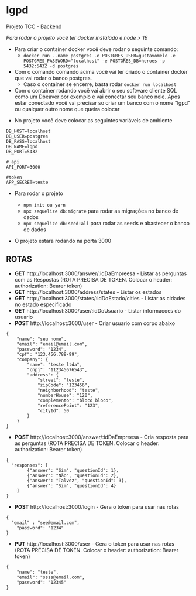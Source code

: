# lgpd

Projeto TCC - Backend

_Para rodar o projeto você ter docker instalado e node > 16_

- Para criar o container docker você deve rodar o seguinte comando:
  - `docker run --name postgres -e POSTGRES_USER=gustavomelo -e POSTGRES_PASSWORD="localhost" -e POSTGRES_DB=heroes -p 5432:5432 -d postgres`
- Com o comando comando acima você vai ter criado o container docker que vai rodar o banco postgres.
  - Caso o container se encerre, basta rodar `docker run localhost`
- Com o container rodando você vai abrir o seu software cliente SQL como um Dbeaver por exemplo e vai conectar seu banco nele. Apos estar conectado você vai precisar so criar um banco com o nome "lgpd" ou qualquer outro nome que queira colocar

* No projeto você deve colocar as seguintes variáveis de ambiente

```# database
DB_HOST=localhost
DB_USER=postgres
DB_PASS=localhost
DB_NAME=lgpd
DB_PORT=5432

# api
API_PORT=3000

#token
APP_SECRET=teste
```

- Para rodar o projeto

  - `npm init ou yarn`
  - `npx sequelize db:migrate` para rodar as migrações no banco de dados
  - `npx sequelize db:seed:all` para rodar as seeds e abastecer o banco de dados

- O projeto estara rodando na porta 3000

## ROTAS

- **GET** http://localhost:3000/answer/:idDaEmpreesa - Listar as perguntas com as Respostas (ROTA PRECISA DE TOKEN. Colocar o header: authorization: Bearer token)
- **GET** http://localhost:3000/address/states - Listar os estados
- **GET** http://localhost:3000/states/:idDoEstado/cities - Listar as cidades no estado especificado
- **GET** http://localhost:3000/user/:idDoUsuario - Listar informacoes do usuario
- **POST** http://localhost:3000/user - Criar usuario com corpo abaixo

```
{
	"name": "seu nome",
	"email": "email@email.com",
	"password": "1234",
	"cpf": "123.456.789-99",
	"company": {
		"name": "teste ltda",
		"cnpj": "112345676543",
		"address": {
			"street": "teste",
			"zipCode": "123456",
			"neighborhood": "teste",
			"numberHouse": "120",
			"complemento": "bloco bloco",
			"referencePoint": "123",
			"cityId": 50
		}
	}
}
```

- **POST** http://localhost:3000/answer/:idDaEmpreesa - Cria resposta para as perguntas (ROTA PRECISA DE TOKEN. Colocar o header: authorization: Bearer token)

```
{
  "responses": [
		{"answer": "Sim", "questionId": 1},
		{"answer": "Não", "questionId": 2},
		{"answer": "Talvez", "questionId": 3},
		{"answer": "Sim", "questionId": 4}
	]
}
```

- **POST** http://localhost:3000/login - Gera o token para usar nas rotas

```
{
  "email" : "see@email.com",
	"password": "1234"
}
```

- **PUT** http://localhost:3000/user - Gera o token para usar nas rotas (ROTA PRECISA DE TOKEN. Colocar o header: authorization: Bearer token)

```
{
	"name": "teste",
	"email": "ssss@email.com",
	"password": "12345"
}
```
